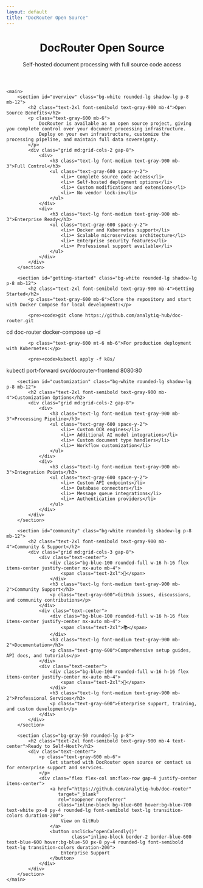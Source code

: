 ```yaml
---
layout: default
title: "DocRouter Open Source"
---
```


<div class="max-w-6xl mx-auto px-4 sm:px-6 md:px-8 py-4 md:py-12">
    <header class="text-center md:mb-12 mb-4">
        <h1 class="text-4xl font-bold text-gray-900 mb-4">DocRouter Open Source</h1>
        <div class="text-xl text-gray-600">
            <p class="mb-2">Self-hosted document processing with full source code access</p>
        </div>
    </header>

    <main>
        <section id="overview" class="bg-white rounded-lg shadow-lg p-8 mb-12">
            <h2 class="text-2xl font-semibold text-gray-900 mb-4">Open Source Benefits</h2>
            <p class="text-gray-600 mb-6">
                DocRouter is available as an open source project, giving you complete control over your document processing infrastructure.
                Deploy on your own infrastructure, customize the processing pipeline, and maintain full data sovereignty.
            </p>
            <div class="grid md:grid-cols-2 gap-8">
                <div>
                    <h3 class="text-lg font-medium text-gray-900 mb-3">Full Control</h3>
                    <ul class="text-gray-600 space-y-2">
                        <li>• Complete source code access</li>
                        <li>• Self-hosted deployment options</li>
                        <li>• Custom modifications and extensions</li>
                        <li>• No vendor lock-in</li>
                    </ul>
                </div>
                <div>
                    <h3 class="text-lg font-medium text-gray-900 mb-3">Enterprise Ready</h3>
                    <ul class="text-gray-600 space-y-2">
                        <li>• Docker and Kubernetes support</li>
                        <li>• Scalable microservices architecture</li>
                        <li>• Enterprise security features</li>
                        <li>• Professional support available</li>
                    </ul>
                </div>
            </div>
        </section>

        <section id="getting-started" class="bg-white rounded-lg shadow-lg p-8 mb-12">
            <h2 class="text-2xl font-semibold text-gray-900 mb-4">Getting Started</h2>
            <p class="text-gray-600 mb-6">Clone the repository and start with Docker Compose for local development:</p>

            <pre><code>git clone https://github.com/analytiq-hub/doc-router.git
cd doc-router
docker-compose up -d</code></pre>

            <p class="text-gray-600 mt-6 mb-6">For production deployment with Kubernetes:</p>

            <pre><code>kubectl apply -f k8s/
kubectl port-forward svc/docrouter-frontend 8080:80</code></pre>
        </section>

        <section id="customization" class="bg-white rounded-lg shadow-lg p-8 mb-12">
            <h2 class="text-2xl font-semibold text-gray-900 mb-4">Customization Options</h2>
            <div class="grid md:grid-cols-2 gap-8">
                <div>
                    <h3 class="text-lg font-medium text-gray-900 mb-3">Processing Pipeline</h3>
                    <ul class="text-gray-600 space-y-2">
                        <li>• Custom OCR engines</li>
                        <li>• Additional AI model integrations</li>
                        <li>• Custom document type handlers</li>
                        <li>• Workflow customization</li>
                    </ul>
                </div>
                <div>
                    <h3 class="text-lg font-medium text-gray-900 mb-3">Integration Points</h3>
                    <ul class="text-gray-600 space-y-2">
                        <li>• Custom API endpoints</li>
                        <li>• Database connectors</li>
                        <li>• Message queue integrations</li>
                        <li>• Authentication providers</li>
                    </ul>
                </div>
            </div>
        </section>

        <section id="community" class="bg-white rounded-lg shadow-lg p-8 mb-12">
            <h2 class="text-2xl font-semibold text-gray-900 mb-4">Community & Support</h2>
            <div class="grid md:grid-cols-3 gap-8">
                <div class="text-center">
                    <div class="bg-blue-100 rounded-full w-16 h-16 flex items-center justify-center mx-auto mb-4">
                        <span class="text-2xl">👥</span>
                    </div>
                    <h3 class="text-lg font-medium text-gray-900 mb-2">Community Support</h3>
                    <p class="text-gray-600">GitHub issues, discussions, and community contributions</p>
                </div>
                <div class="text-center">
                    <div class="bg-blue-100 rounded-full w-16 h-16 flex items-center justify-center mx-auto mb-4">
                        <span class="text-2xl">📚</span>
                    </div>
                    <h3 class="text-lg font-medium text-gray-900 mb-2">Documentation</h3>
                    <p class="text-gray-600">Comprehensive setup guides, API docs, and tutorials</p>
                </div>
                <div class="text-center">
                    <div class="bg-blue-100 rounded-full w-16 h-16 flex items-center justify-center mx-auto mb-4">
                        <span class="text-2xl">🔧</span>
                    </div>
                    <h3 class="text-lg font-medium text-gray-900 mb-2">Professional Services</h3>
                    <p class="text-gray-600">Enterprise support, training, and custom development</p>
                </div>
            </div>
        </section>

        <section class="bg-gray-50 rounded-lg p-8">
            <h2 class="text-2xl font-semibold text-gray-900 mb-4 text-center">Ready to Self-Host?</h2>
            <div class="text-center">
                <p class="text-gray-600 mb-6">
                    Get started with DocRouter open source or contact us for enterprise support and services.
                </p>
                <div class="flex flex-col sm:flex-row gap-4 justify-center items-center">
                    <a href="https://github.com/analytiq-hub/doc-router"
                       target="_blank"
                       rel="noopener noreferrer"
                       class="inline-block bg-blue-600 hover:bg-blue-700 text-white px-8 py-4 rounded-lg font-semibold text-lg transition-colors duration-200">
                        View on GitHub
                    </a>
                    <button onclick="openCalendly()"
                            class="inline-block border-2 border-blue-600 text-blue-600 hover:bg-blue-50 px-8 py-4 rounded-lg font-semibold text-lg transition-colors duration-200">
                        Enterprise Support
                    </button>
                </div>
            </div>
        </section>
    </main>
</div>